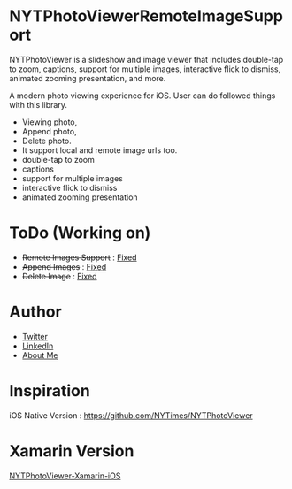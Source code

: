
# NYTPhotoViewerRemoteImageSupport
NYTPhotoViewer is a slideshow and image viewer that includes double-tap to zoom, captions, support for multiple images, interactive flick to dismiss, animated zooming presentation, and more.

A modern photo viewing experience for iOS. User can do followed things with this library.
+ Viewing photo, 
+ Append photo, 
+ Delete photo. 
+ It support local and remote image urls too.
+ double-tap to zoom
+ captions
+ support for multiple images
+ interactive flick to dismiss
+ animated zooming presentation

ToDo (Working on)
==========
+ ~~Remote Images Support~~ : [Fixed](https://github.com/JigarM/NYTPhotoViewer-Xamarin-iOS/commit/eb2b6498894de1b87ae63179a3bd4e54655c3d83)
+ ~~Append Images~~ : [Fixed](https://github.com/JigarM/NYTPhotoViewer-Xamarin-iOS/commit/eb2b6498894de1b87ae63179a3bd4e54655c3d83)
+ ~~Delete Image~~ : [Fixed](https://github.com/JigarM/NYTPhotoViewer-Xamarin-iOS/commit/eb2b6498894de1b87ae63179a3bd4e54655c3d83)
 
# Author

* [Twitter](http://twitter.com/jigar0809)
* [LinkedIn](https://www.linkedin.com/in/jigarmaheshwari/)
* [About Me](https://about.me/jigar.maheshwari)

# Inspiration
iOS Native Version : https://github.com/NYTimes/NYTPhotoViewer

# Xamarin Version
[NYTPhotoViewer-Xamarin-iOS](https://github.com/JigarM/NYTPhotoViewer-Xamarin-iOS)
